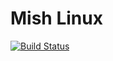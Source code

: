 # Mish Linux

[![Build Status](https://travis-ci.org/projectasiago/mish-linux.svg?branch=master)](https://travis-ci.org/projectasiago/mish-linux)